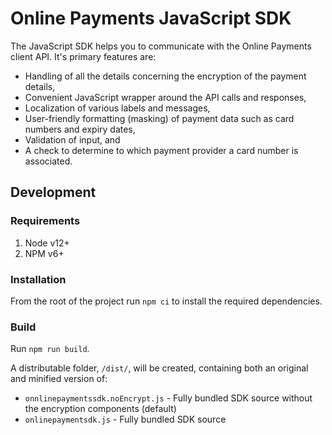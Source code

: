 # Online Payments JavaScript SDK

The JavaScript SDK helps you to communicate with the Online Payments client API. It's primary features are:

* Handling of all the details concerning the encryption of the payment details,
* Convenient JavaScript wrapper around the API calls and responses,
* Localization of various labels and messages,
* User-friendly formatting (masking) of payment data such as card numbers and expiry dates,
* Validation of input, and
* A check to determine to which payment provider a card number is associated.

## Development

### Requirements
1. Node v12+
2. NPM v6+

### Installation

From the root of the project run `npm ci` to install the required dependencies.

### Build

Run `npm run build`.

A distributable folder, `/dist/`, will be created, containing both an original and minified version of:
- `onnlinepaymentssdk.noEncrypt.js` - Fully bundled SDK source without the encryption components (default)
- `onlinepaymentsdk.js` - Fully bundled SDK source 